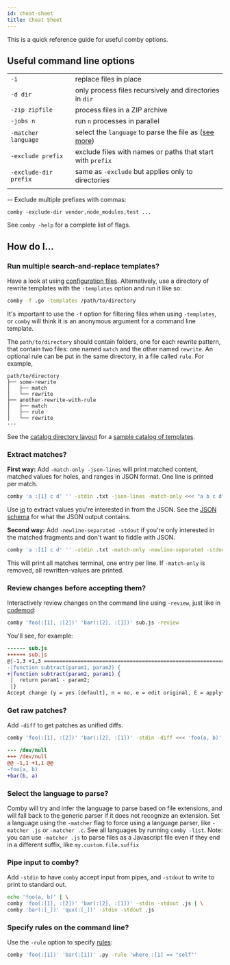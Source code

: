 ```yaml
---
id: cheat-sheet
title: Cheat Sheet
---
```


This is a quick reference guide for useful comby options.

## Useful command line options

<style>
table thead {
 visibility: collapse;
}
table td {
    border: none;
}
table tr:nth-child(2n) {
  background-color: transparent;
}

</style>

|                       |                                                                                                   |
|-----------------------|---------------------------------------------------------------------------------------------------|
| `-i`                  | replace files in place                                                                            |
| `-d dir`              | only process files recursively and directories in `dir`                                           |
| `-zip zipfile`        | process files in a ZIP archive                                                                    |
| `-jobs n`             | run `n` processes in parallel                                                                     |
| `-matcher language`   | select the `language` to parse the file as ([see more](cheat-sheet#select-the-language-to-parse)) |
| `-exclude prefix`     | exclude files with names or paths that start with `prefix`                                        |
| `-exclude-dir prefix` | same as `-exclude` but applies only to directories                                                |
|                       |                                                                                                   |

-- Exclude multiple prefixes with commas:

```plaintext
comby -exclude-dir vendor,node_modules,test ...
```

See `comby -help` for a complete list of flags.

## How do I...

### Run multiple search-and-replace templates?

Have a look at using [configuration files](configuration). Alternatively, use a
directory of rewrite templates with the `-templates` option and run it like so:

```bash
comby -f .go -templates /path/to/directory
```

It's important to use the `-f` option for filtering files when using
`-templates`, or `comby` will think it is an anonymous argument for a command
line template.

The `path/to/directory` should contain folders, one for each rewrite pattern,
that contain two files: one named `match` and the other named `rewrite`. An optional
rule can be put in the same directory, in a file called `rule`. For example,

```plaintext
path/to/directory
├── some-rewrite
│   ├── match
│   └── rewrite
├── another-rewrite-with-rule
│   ├── match
│   ├── rule
│   └── rewrite
···
```

See the [catalog directory layout](https://github.com/comby-tools/sample-catalog) for a [sample catalog of templates](https://catalog.comby.dev/).

### Extract matches?

**First way:** Add `-match-only -json-lines` will print matched content, matched
values for holes, and ranges in JSON format. One line is printed per match.

```bash
comby 'a :[1] c d' '' -stdin .txt -json-lines -match-only <<< "a b c d"
```

Use [jq](https://stedolan.github.io/jq/) to extract values you're interested in
from the JSON. See the [JSON schema](api#schema-example) for what the JSON
output contains.

**Second way:** Add `-newline-separated -stdout` if you're only interested in
the matched fragments and don't want to fiddle with JSON.

```bash
comby 'a :[1] c d' '' -stdin .txt -match-only -newline-separated -stdout <<< "a b c d"
```

This will print all matches terminal, one entry per line. If `-match-only` is
removed, all rewritten-values are printed.

### Review changes before accepting them?

Interactively review changes on the command line using `-review`, just like in [codemod](https://github.com/facebook/codemod):

```bash
comby 'foo(:[1], :[2])' 'bar(:[2], :[1])' sub.js -review
```

You'll see, for example:

```diff
------ sub.js
++++++ sub.js
@|-1,3 +1,3 ============================================================
-|function subtract(param1, param2) {
+|function subtract(param2, param1) {
 |  return param1 - param2;
 |}
Accept change (y = yes [default], n = no, e = edit original, E = apply+edit, q = quit)?
```
### Get raw patches?

Add `-diff` to get patches as unified diffs.

```bash
comby 'foo(:[1], :[2])' 'bar(:[2], :[1])' -stdin -diff <<< 'foo(a, b)'
```

```diff
--- /dev/null
+++ /dev/null
@@ -1,1 +1,1 @@
-foo(a, b)
+bar(b, a)
```

### Select the language to parse?

Comby will try and infer the language to parse based on file extensions, and
will fall back to the generic parser if it does not recognize an extension. Set
a language using the `-matcher` flag to force using a language parser, like
`-matcher .js` or `-matcher .c`. See all languages by running `comby -list`.
Note: you can use `-matcher .js` to parse files as a Javascript file even if
they end in a different suffix, like `my.custom.file.suffix`

### Pipe input to comby?

Add `-stdin` to have `comby` accept input from pipes, and `-stdout` to write to print to standard out.

```bash
echo 'foo(a, b)' | \
comby 'foo(:[1], :[2])' 'bar(:[2], :[1])' -stdin -stdout .js | \
comby 'bar(:[_])' 'qux(:[_])' -stdin -stdout .js
```

### Specify rules on the command line?

Use the `-rule` option to specify [rules](advanced-usage#rules):

```bash
comby 'foo(:[1])' 'bar(:[1])' .py -rule 'where :[1] == "self"'
```
